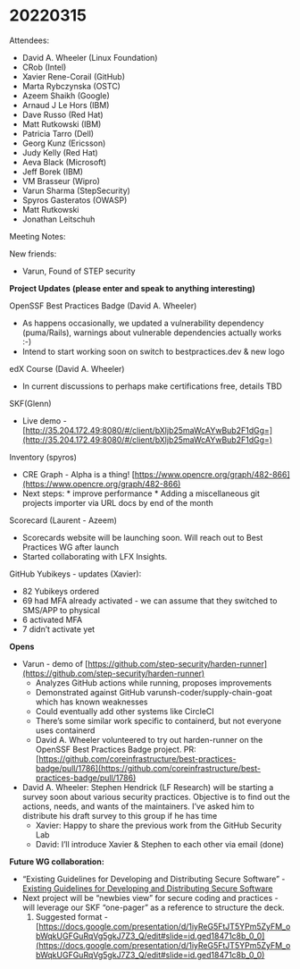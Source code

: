 # 20220315

Attendees:

* David A. Wheeler (Linux Foundation)
* CRob (Intel)
* Xavier Rene-Corail (GitHub)
* Marta Rybczynska (OSTC)
* Azeem Shaikh (Google)
* Arnaud J Le Hors (IBM)
* Dave Russo (Red Hat)
* Matt Rutkowski (IBM)
* Patricia Tarro (Dell)
* Georg Kunz (Ericsson)
* Judy Kelly (Red Hat)
* Aeva Black (Microsoft)
* Jeff Borek (IBM)
* VM Brasseur (Wipro)
* Varun Sharma (StepSecurity)
* Spyros Gasteratos (OWASP)
* Matt Rutkowski
* Jonathan Leitschuh

Meeting Notes:

New friends:

* Varun, Found of STEP security

**Project Updates**
**(please enter and speak to anything interesting)**

OpenSSF Best Practices Badge (David A. Wheeler)

* As happens occasionally, we updated a vulnerability dependency (puma/Rails), warnings about vulnerable dependencies actually works :-)
* Intend to start working soon on switch to bestpractices.dev & new logo

edX Course (David A. Wheeler)

* In current discussions to perhaps make certifications free, details TBD

SKF(Glenn)

* Live demo - [http://35.204.172.49:8080/#/client/bXljb25maWcAYwBub2F1dGg=](http://35.204.172.49:8080/#/client/bXljb25maWcAYwBub2F1dGg=) 

Inventory (spyros)

* CRE Graph - Alpha is a thing! [https://www.opencre.org/graph/482-866](https://www.opencre.org/graph/482-866)
* Next steps: 
        * improve performance
        * Adding a miscellaneous git projects importer via URL docs by end of the month

Scorecard (Laurent - Azeem)

* Scorecards website will be launching soon. Will reach out to Best Practices WG after launch
* Started collaborating with LFX Insights.

GitHub Yubikeys - updates (Xavier):

* 82 Yubikeys ordered
* 69 had MFA already activated - we can assume that they switched to SMS/APP to physical
* 6 activated MFA
* 7 didn’t activate yet

**Opens**

* Varun - demo of [https://github.com/step-security/harden-runner](https://github.com/step-security/harden-runner) 
    * Analyzes GitHub actions while running, proposes improvements
    * Demonstrated against GitHub varunsh-coder/supply-chain-goat which has known weaknesses
    * Could eventually add other systems like CircleCI
    * There’s some similar work specific to containerd, but not everyone uses containerd
    * David A. Wheeler volunteered to try out harden-runner on the OpenSSF Best Practices Badge project. PR: [https://github.com/coreinfrastructure/best-practices-badge/pull/1786](https://github.com/coreinfrastructure/best-practices-badge/pull/1786)
* David A. Wheeler: Stephen Hendrick (LF Research) will be starting a survey soon about various security practices. Objective is to find out the actions, needs, and wants of the maintainers. I’ve asked him to distribute his draft survey to this group if he has time
    * Xavier: Happy to share the previous work from the GitHub Security Lab
    * David: I’ll introduce Xavier & Stephen to each other via email (done)
 
**Future WG collaboration:**

* “Existing Guidelines for Developing and Distributing Secure Software” - [Existing Guidelines for Developing and Distributing Secure Software](https://docs.google.com/document/d/11bRB-Q_j9sj19EEC32-ijMiEHERPRwZRVWE9HwNr2pc/edit)
* Next project will be “newbies view” for secure coding and practices - will leverage our SKF “one-pager” as a reference to structure the deck.
    1. Suggested format - [https://docs.google.com/presentation/d/1iyReG5FtJT5YPm5ZyFM_obWqkUGFGuRqVg5gkJ7Z3_Q/edit#slide=id.ged18471c8b_0_0](https://docs.google.com/presentation/d/1iyReG5FtJT5YPm5ZyFM_obWqkUGFGuRqVg5gkJ7Z3_Q/edit#slide=id.ged18471c8b_0_0) 
    